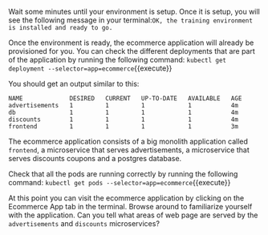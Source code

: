 Wait some minutes until your environment is setup. Once it is setup, you will see the following message in your terminal:`OK, the training environment is installed and ready to go.`

Once the environment is ready, the ecommerce application will already be provisioned for you. You can check the different deployments that are part of the application by running the following command: `kubectl get deployment --selector=app=ecommerce`{{execute}} 

You should get an output similar to this:

```
NAME             DESIRED   CURRENT   UP-TO-DATE   AVAILABLE   AGE
advertisements   1         1         1            1           4m
db               1         1         1            1           4m
discounts        1         1         1            1           4m
frontend         1         1         1            1           3m
```

The ecommerce application consists of a big monolith application called `frontend`, a microservice that serves advertisements, a microservice that serves discounts coupons and a postgres database.

Check that all the pods are running correctly by running the following command: `kubectl get pods --selector=app=ecommerce`{{execute}}

At this point you can visit the ecommerce application by clicking on the Ecommerce App tab in the terminal. Browse around to familiarize yourself with the application. Can you tell what areas of web page are served by the `advertisements` and `discounts` microservices?
